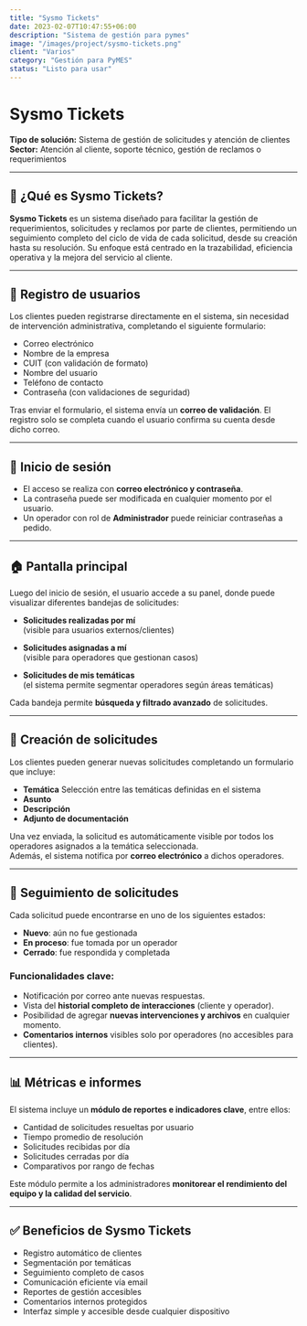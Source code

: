 ```yaml
---
title: "Sysmo Tickets"
date: 2023-02-07T10:47:55+06:00
description: "Sistema de gestión para pymes"
image: "/images/project/sysmo-tickets.png"
client: "Varios"
category: "Gestión para PyMES"
status: "Listo para usar"
---
```

# Sysmo Tickets

**Tipo de solución:** Sistema de gestión de solicitudes y atención de clientes  
**Sector:** Atención al cliente, soporte técnico, gestión de reclamos o requerimientos

---

## 🎯 ¿Qué es Sysmo Tickets?

**Sysmo Tickets** es un sistema diseñado para facilitar la gestión de requerimientos, solicitudes y reclamos por parte de clientes, permitiendo un seguimiento completo del ciclo de vida de cada solicitud, desde su creación hasta su resolución. Su enfoque está centrado en la trazabilidad, eficiencia operativa y la mejora del servicio al cliente.

---

## 👤 Registro de usuarios

Los clientes pueden registrarse directamente en el sistema, sin necesidad de intervención administrativa, completando el siguiente formulario:

- Correo electrónico
- Nombre de la empresa
- CUIT (con validación de formato)
- Nombre del usuario
- Teléfono de contacto
- Contraseña (con validaciones de seguridad)

Tras enviar el formulario, el sistema envía un **correo de validación**. El registro solo se completa cuando el usuario confirma su cuenta desde dicho correo.

---

## 🔐 Inicio de sesión

- El acceso se realiza con **correo electrónico y contraseña**.
- La contraseña puede ser modificada en cualquier momento por el usuario.
- Un operador con rol de **Administrador** puede reiniciar contraseñas a pedido.

---

## 🏠 Pantalla principal

Luego del inicio de sesión, el usuario accede a su panel, donde puede visualizar diferentes bandejas de solicitudes:

- **Solicitudes realizadas por mí**  
  (visible para usuarios externos/clientes)

- **Solicitudes asignadas a mí**  
  (visible para operadores que gestionan casos)

- **Solicitudes de mis temáticas**  
  (el sistema permite segmentar operadores según áreas temáticas)

Cada bandeja permite **búsqueda y filtrado avanzado** de solicitudes.

---

## 📝 Creación de solicitudes

Los clientes pueden generar nuevas solicitudes completando un formulario que incluye:

- **Temática** Selección entre las temáticas definidas en el sistema
- **Asunto**
- **Descripción**
- **Adjunto de documentación**

Una vez enviada, la solicitud es automáticamente visible por todos los operadores asignados a la temática seleccionada.  
Además, el sistema notifica por **correo electrónico** a dichos operadores.

---

## 🔄 Seguimiento de solicitudes

Cada solicitud puede encontrarse en uno de los siguientes estados:

- **Nuevo**: aún no fue gestionada  
- **En proceso**: fue tomada por un operador  
- **Cerrado**: fue respondida y completada

### Funcionalidades clave:

- Notificación por correo ante nuevas respuestas.
- Vista del **historial completo de interacciones** (cliente y operador).
- Posibilidad de agregar **nuevas intervenciones y archivos** en cualquier momento.
- **Comentarios internos** visibles solo por operadores (no accesibles para clientes).

---

## 📊 Métricas e informes

El sistema incluye un **módulo de reportes e indicadores clave**, entre ellos:

- Cantidad de solicitudes resueltas por usuario
- Tiempo promedio de resolución
- Solicitudes recibidas por día
- Solicitudes cerradas por día
- Comparativos por rango de fechas

Este módulo permite a los administradores **monitorear el rendimiento del equipo y la calidad del servicio**.

---

## ✅ Beneficios de Sysmo Tickets

- Registro automático de clientes  
- Segmentación por temáticas  
- Seguimiento completo de casos  
- Comunicación eficiente vía email  
- Reportes de gestión accesibles  
- Comentarios internos protegidos  
- Interfaz simple y accesible desde cualquier dispositivo
